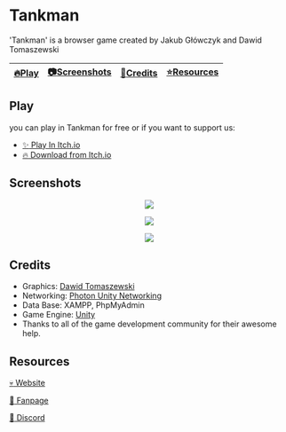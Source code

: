 # Tankman

'Tankman' is a browser game created by Jakub Główczyk and Dawid Tomaszewski  

| [:fire:Play](#play) | [:camera:Screenshots](#screenshots) | [:wrench:Credits](#credits) | [:star:Resources](#resources) |
| ----- | ----------- | ----------- | ----------- |

## Play

you can play in Tankman for free or if you want to support us:

- [:sparkles: Play In Itch.io](https://shaibagamestudio.itch.io/tankman)
- [:fire: Download from Itch.io](https://shaibagamestudio.itch.io/tankman/purchase)


## Screenshots

<p align="center">
  <img src="https://img.itch.zone/aW1hZ2UvMzA2NjIxLzE4MjYxMjEucG5n/original/JIS0uG.png" />
</p>

<p align="center">
  <img src="https://scontent-frx5-1.xx.fbcdn.net/v/t1.0-9/64653555_580027752522111_6061389591389143040_o.png?_nc_cat=107&_nc_ht=scontent-frx5-1.xx&oh=4506f3a003579d78ec300efd9a479b12&oe=5D893C58" />
</p>

<p align="center">
  <img src="https://img.itch.zone/aW1hZ2UvMzA2NjIxLzIwNDc1MTgucG5n/original/7iZ%2F8x.png" />
</p>

## Credits

- Graphics: [Dawid Tomaszewski](https://praetorianshaxo.wixsite.com/haxo-game-studios)
- Networking: [Photon Unity Networking](https://www.photonengine.com/pun)
- Data Base: XAMPP, PhpMyAdmin
- Game Engine: [Unity](https://unity3d.com/)
- Thanks to all of the game development community for their awesome help.

## Resources
[:skull: Website](https://shaibagamestudio.itch.io/)

[:blue_heart: Fanpage](https://www.facebook.com/ShaibaGameStudio)

[:ghost: Discord](https://discord.gg/XWjGTN)
